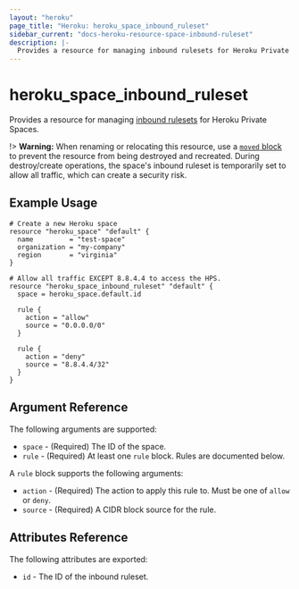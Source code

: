```yaml
---
layout: "heroku"
page_title: "Heroku: heroku_space_inbound_ruleset"
sidebar_current: "docs-heroku-resource-space-inbound-ruleset"
description: |-
  Provides a resource for managing inbound rulesets for Heroku Private Spaces.
---
```


# heroku\_space\_inbound\_ruleset

Provides a resource for managing [inbound rulesets](https://devcenter.heroku.com/articles/platform-api-reference#inbound-ruleset) for Heroku Private Spaces.

!> **Warning:** When renaming or relocating this resource, use a [`moved` block](https://developer.hashicorp.com/terraform/language/block/moved) to prevent the resource from being destroyed and recreated. During destroy/create operations, the space's inbound ruleset is temporarily set to allow all traffic, which can create a security risk.

## Example Usage

```hcl-terraform
# Create a new Heroku space
resource "heroku_space" "default" {
  name         = "test-space"
  organization = "my-company"
  region       = "virginia"
}

# Allow all traffic EXCEPT 8.8.4.4 to access the HPS.
resource "heroku_space_inbound_ruleset" "default" {
  space = heroku_space.default.id

  rule {
    action = "allow"
    source = "0.0.0.0/0"
  }

  rule {
    action = "deny"
    source = "8.8.4.4/32"
  }
}
```

## Argument Reference

The following arguments are supported:

* `space` - (Required) The ID of the space.
* `rule` - (Required) At least one `rule` block. Rules are documented below.

A `rule` block supports the following arguments:

* `action` - (Required) The action to apply this rule to. Must be one of `allow` or `deny`.
* `source` - (Required) A CIDR block source for the rule.

## Attributes Reference

The following attributes are exported:

* `id` - The ID of the inbound ruleset.

